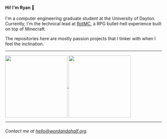 #### Hi! I'm Ryan 👋

I'm a computer engineering graduate student at the University of Dayton. Currently, I'm the technical lead at [RotMC](https://rotmc.xyz), a RPG bullet-hell experience built on top of Minecraft.

The repositories here are mostly passion projects that I tinker with when I feel the inclination.

------------

<a href="#">
  <img align="center" height=200 src="https://github-readme-stats.vercel.app/api?username=wordandahalf&hide_rank=true&layout=compact&theme=merko" />
</a>
<a href="#">
  <img align="center" height=200 src="https://github-readme-stats.vercel.app/api/top-langs/?username=wordandahalf&langs_count=8&layout=compact&theme=merko" />
</a>

------------
###### Contact me at [hello@wordandahalf.org](mailto:hello@wordandahalf.org).
